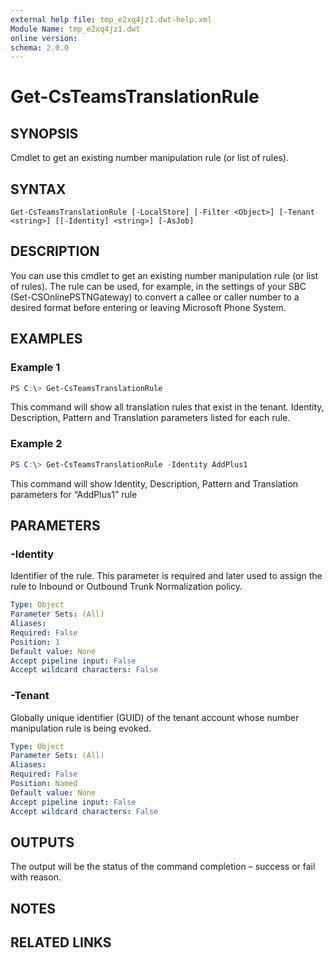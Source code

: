 ```yaml
---
external help file: tmp_e2xq4jz1.dwt-help.xml
Module Name: tmp_e2xq4jz1.dwt
online version:
schema: 2.0.0
---
```


# Get-CsTeamsTranslationRule

## SYNOPSIS
Cmdlet to get an existing number manipulation rule (or list of rules).

## SYNTAX

```
Get-CsTeamsTranslationRule [-LocalStore] [-Filter <Object>] [-Tenant <string>] [[-Identity] <string>] [-AsJob]
```

## DESCRIPTION
You can use this cmdlet to get an existing number manipulation rule (or list of rules). The rule can be used, for example, in the settings of your SBC (Set-CSOnlinePSTNGateway) to convert a callee or caller number to a desired format before entering or leaving Microsoft Phone System.

## EXAMPLES

### Example 1
```powershell
PS C:\> Get-CsTeamsTranslationRule
```

This command will show all translation rules that exist in the tenant. Identity, Description, Pattern and Translation parameters listed for each rule.

### Example 2
```powershell
PS C:\> Get-CsTeamsTranslationRule -Identity AddPlus1
```

This command will show Identity, Description, Pattern and Translation parameters for “AddPlus1” rule


## PARAMETERS

### -Identity
Identifier of the rule. This parameter is required and later used to assign the rule to Inbound or Outbound Trunk Normalization policy.

```yaml
Type: Object
Parameter Sets: (All)
Aliases:
Required: False
Position: 1
Default value: None
Accept pipeline input: False
Accept wildcard characters: False
```

### -Tenant
Globally unique identifier (GUID) of the tenant account whose number manipulation rule is being evoked.

```yaml
Type: Object
Parameter Sets: (All)
Aliases:
Required: False
Position: Named
Default value: None
Accept pipeline input: False
Accept wildcard characters: False
```


## OUTPUTS

The output will be the status of the command completion – success or fail with reason. 
## NOTES

## RELATED LINKS
